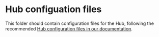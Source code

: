 # Hub configuation files

This folder should contain configuration files for the Hub, following the recommended [Hub configuration files in our documentation](https://hubdocs.readthedocs.io/en/latest/user-guide/hub-config.html).